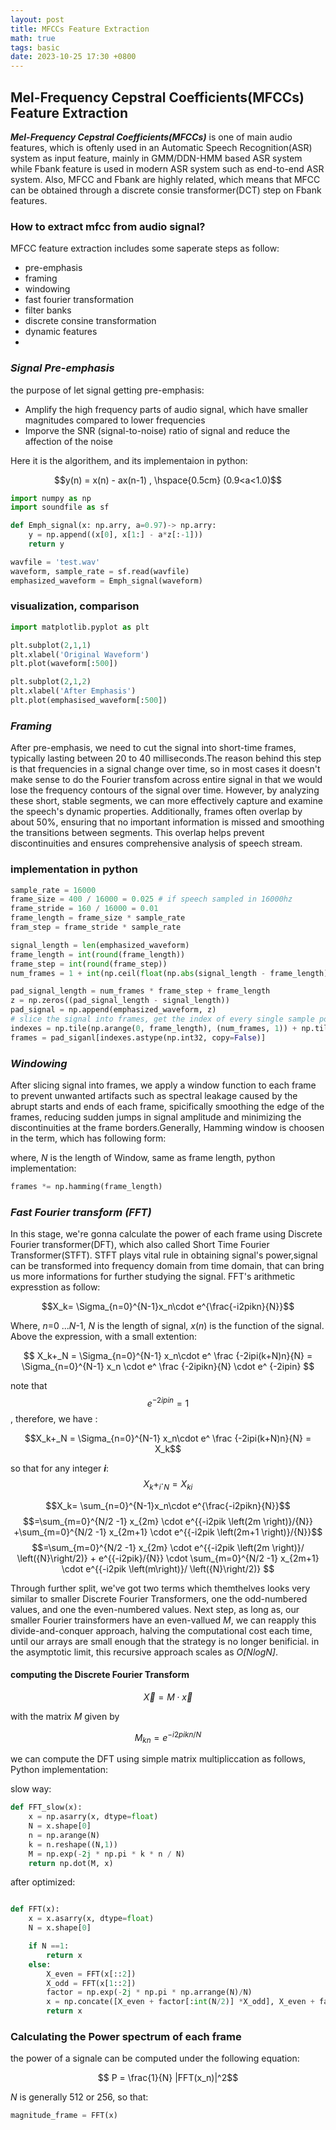 ```yaml
---
layout: post
title: MFCCs Feature Extraction
math: true
tags: basic
date: 2023-10-25 17:30 +0800
---
```

## Mel-Frequency Cepstral Coefficients(MFCCs) Feature Extraction
***Mel-Frequency Cepstral Coefficients(MFCCs)*** is one of main audio features, which is oftenly used in an Automatic Speech Recognition(ASR) system as input feature, mainly in GMM/DDN-HMM based ASR system while Fbank feature is used in modern ASR system such as end-to-end ASR system. Also, MFCC and Fbank are highly related, which means that MFCC can be obtained through a discrete consie transformer(DCT) step on Fbank features.

### How to extract mfcc from audio signal?  
MFCC feature extraction includes some saperate steps as follow:
- pre-emphasis 
- framing 
- windowing
- fast fourier transformation
- filter banks
- discrete consine transformation
- dynamic features
- 
### ***Signal Pre-emphasis***
the purpose of let signal getting pre-emphasis:

- Amplify the high frequency parts of audio signal, which have smaller magnitudes compared to lower frequencies
- Imporve the SNR (signal-to-noise) ratio of signal and reduce the affection of the noise

Here it is the algorithem, and its implementaion in python:

$$y(n) = x(n) - ax(n-1) , \hspace{0.5cm} (0.9<a<1.0)$$

``` python
import numpy as np
import soundfile as sf

def Emph_signal(x: np.arry, a=0.97)-> np.arry:
    y = np.append((x[0], x[1:] - a*z[:-1]))
    return y

wavfile = 'test.wav'
waveform, sample_rate = sf.read(wavfile)
emphasized_waveform = Emph_signal(waveform)
```
### visualization, comparison
```python
import matplotlib.pyplot as plt

plt.subplot(2,1,1)
plt.xlabel('Original Waveform')
plt.plot(waveform[:500])

plt.subplot(2,1,2)
plt.xlabel('After Emphasis')
plt.plot(emphasised_waveform[:500])
```
### ***Framing*** 
 After pre-emphasis, we need to cut the signal into short-time frames, typically lasting between 20 to 40 milliseconds.The reason behind this step is that frequencies in a signal change over time, so in most cases it doesn't make sense to do the Fourier transfom across entire signal in that we would lose the frequency contours of the signal over time. However, by analyzing these short, stable segments, we can more effectively capture and examine the speech's dynamic properties. Additionally, frames often overlap by about 50%, ensuring that no important information is missed and smoothing the transitions between segments. This overlap helps prevent discontinuities and ensures comprehensive analysis of speech stream.

### implementation in python
```python
sample_rate = 16000
frame_size = 400 / 16000 = 0.025 # if speech sampled in 16000hz 
frame_stride = 160 / 16000 = 0.01 
frame_length = frame_size * sample_rate
fram_step = frame_stride * sample_rate

signal_length = len(emphasized_waveform)
frame_length = int(round(frame_length))
frame_step = int(round(frame_step))
num_frames = 1 + int(np.ceil(float(np.abs(signal_length - frame_length)) / frame_step ))

pad_signal_length = num_frames * frame_step + frame_length
z = np.zeros((pad_signal_length - signal_length))
pad_signal = np.append(emphasized_waveform, z)
# slice the signal into frames, get the index of every single sample point
indexes = np.tile(np.arange(0, frame_length), (num_frames, 1)) + np.tile(np.arange(0, num_frames*frame_step, frame_step), (frame_length, 1)).T
frames = pad_siganl[indexes.astype(np.int32, copy=False)]
```
### ***Windowing*** 
 After slicing signal into frames, we apply a window function to each frame to prevent unwanted artifacts such as spectral leakage caused by the abrupt starts and ends of each frame, spicifically smoothing the edge of the frames, reducing sudden jumps in signal amplitude and minimizing the discontinuities at the frame borders.Generally, Hamming window is choosen in the term, which has following form:

where, *N* is the length of Window, same as frame length, python implementation:

```python
frames *= np.hamming(frame_length)
```
### ***Fast Fourier transform (FFT)***
In this stage, we're gonna calculate the power of each frame using Discrete Fourier transformer(DFT), which also called Short Time Fourier Transformer(STFT). STFT plays vital rule in obtaining signal's power,signal can be transformed into frequency domain from time domain, that can bring us more informations for further studying the signal. FFT's arithmetic expresstion as follow:


$$X_k= \Sigma_{n=0}^{N-1}x_n\cdot e^{\frac{-i2pikn}{N}}$$

Where, _n_=0 ..._N_-1, _N_ is the length of signal, _x_(_n_) is the function of the signal. Above the expression, with a small extention:

$$ X_k+_N = \Sigma_{n=0}^{N-1} x_n\cdot e^ \frac {-2ipi(k+N)n}{N} = \Sigma_{n=0}^{N-1} x_n \cdot e^ \frac {-2ipikn}{N} \cdot e^ {-2ipin} $$

note that $$e^{-2ipin}=1$$, therefore, we have :

$$X_k+_N = \Sigma_{n=0}^{N-1} x_n\cdot e^ \frac {-2ipi(k+N)n}{N} = X_k$$

so that for any integer **_i_**:
$$X_k+_i\cdot _N = X{_k}_i $$


$$X_k= \sum_{n=0}^{N-1}x_n\cdot e^{\frac{-i2pikn}{N}}$$
$$=\sum_{m=0}^{N/2 -1} x_{2m} \cdot e^{{-i2pik \left(2m \right)}/{N}}  +\sum_{m=0}^{N/2 -1} x_{2m+1} \cdot e^{{-i2pik \left(2m+1 \right)}/{N}}$$ 
$$=\sum_{m=0}^{N/2 -1} x_{2m} \cdot e^{{-i2pik \left(2m \right)}/ \left({N}\right/2)}  + e^{{-i2pik}/{N}} \cdot \sum_{m=0}^{N/2 -1} x_{2m+1} \cdot e^{{-i2pik \left(m\right)}/ \left({N}\right/2)} $$

Through further split, we've got two terms which themthelves looks very similar to smaller Discrete Fourier Transformers, one the odd-numbered values, and one the even-numbered values. Next step, as long as, our smaller Fourier trainsformers have an even-vallued *M*, we can reapply this divide-and-conquer approach, halving the computational cost each time, until our arrays are small enough that the strategy is no longer benificial. in the asymptotic limit, this recursive approach scales as *O[NlogN]*.

#### computing the Discrete Fourier Transform

$$\vec X = M \cdot \vec x$$

with the matrix *M* given by

$$M_{kn} = e^{-i2pikn / N}$$

we can compute the DFT using simple matrix multipliccation as follows,  Python implementation:

slow way:

```python 
def FFT_slow(x):
    x = np.asarry(x, dtype=float)
    N = x.shape[0]
    n = np.arange(N)
    k = n.reshape((N,1))
    M = np.exp(-2j * np.pi * k * n / N)
    return np.dot(M, x)
```
after optimized:

```python

def FFT(x):
    x = x.asarry(x, dtype=float)
    N = x.shape[0]

    if N ==1:
        return x
    else:
        X_even = FFT(x[::2])
        X_odd = FFT(x[1::2])
        factor = np.exp(-2j * np.pi * np.arrange(N)/N)
        x = np.concate([X_even + factor[:int(N/2)] *X_odd], X_even + factor[int(N/2):] * X_odd)
        return x
```

### Calculating the Power spectrum of each frame
the power of a signale can be computed under the following equation:

$$ P = \frac{1}{N} |FFT(x_n)|^2$$

*N* is generally 512 or 256, so that:

```python
magnitude_frame = FFT(x)

```

